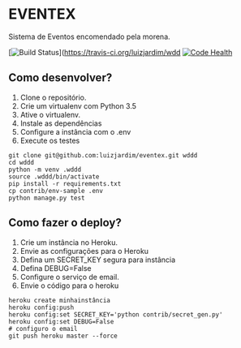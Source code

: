 # EVENTEX

Sistema de Eventos encomendado pela morena.

[![Build Status](https://travis-ci.org/luizjardim/wddd.svg?branch=master)](https://travis-ci.org/luizjardim/wdd
[![Code Health](https://landscape.io/github/luizjardim/wddd/master/landscape.svg?style=flat)](https://landscape.io/github/luizjardim/wddd/master)

## Como desenvolver?

1. Clone o repositório.
2. Crie um virtualenv com Python 3.5
3. Ative o virtualenv.
4. Instale as dependências
5. Configure a instância com o .env
6. Execute os testes

```console
git clone git@github.com:luizjardim/eventex.git wddd
cd wddd
python -m venv .wddd
source .wddd/bin/activate
pip install -r requirements.txt
cp contrib/env-sample .env
python manage.py test
```

## Como fazer o deploy?

1. Crie um instância no Heroku.
2. Envie as configurações para o Heroku
3. Defina um SECRET_KEY segura para instância
4. Defina DEBUG=False
5. Configure o serviço de email.
6. Envie o código para o heroku

```console
heroku create minhainstância
heroku config:push
heroku config:set SECRET_KEY='python contrib/secret_gen.py'
heroku config:set DEBUG=False
# configuro o email
git push heroku master --force
```